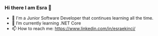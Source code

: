 ### Hi there I am Esra 👋
- 🌱 I'm a Junior Software Developer that continues learning all the time.
- 🌱 I’m currently learning .NET Core
- 📫 How to reach me: https://www.linkedin.com/in/esraekinci/

<!--
**esraekinci/esraekinci** is a ✨ _special_ ✨ repository because its `README.md` (this file) appears on your GitHub profile.

Here are some ideas to get you started:

- 🔭 I’m currently working on ...
- 🌱 I’m currently learning ...
- 👯 I’m looking to collaborate on ...
- 🤔 I’m looking for help with ...
- 💬 Ask me about ...
- 📫 How to reach me: ...
- 😄 Pronouns: ...
- ⚡ Fun fact: ...
-->
